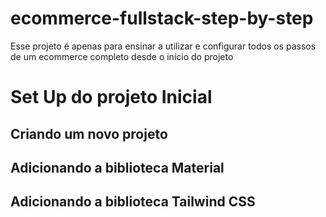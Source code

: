 # ecommerce-fullstack-step-by-step

Esse projeto é apenas para ensinar a utilizar e configurar todos os passos de um ecommerce completo desde o início do projeto

# Set Up do projeto Inicial

## Criando um novo projeto

## Adicionando a biblioteca Material

## Adicionando a biblioteca Tailwind CSS
